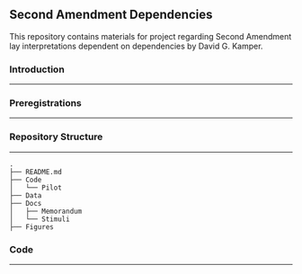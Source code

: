 ## Second Amendment Dependencies

This repository contains materials for project regarding Second Amendment lay interpretations dependent on dependencies by David G. Kamper.  

### Introduction

------------------------------------------------------------------------

### Preregistrations

------------------------------------------------------------------------

### Repository Structure

------------------------------------------------------------------------

```         
.
├── README.md
├── Code
│   └── Pilot
├── Data
├── Docs
│   ├── Memorandum
│   └── Stimuli
├── Figures

```

### Code

------------------------------------------------------------------------
